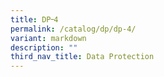 ```yaml
---
title: DP᠆4
permalink: /catalog/dp/dp-4/
variant: markdown
description: ""
third_nav_title: Data Protection
---
```

